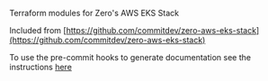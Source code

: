 Terraform modules for Zero's AWS EKS Stack

Included from [https://github.com/commitdev/zero-aws-eks-stack](https://github.com/commitdev/zero-aws-eks-stack)

To use the pre-commit hooks to generate documentation see the instructions [here](https://github.com/antonbabenko/pre-commit-terraform)
